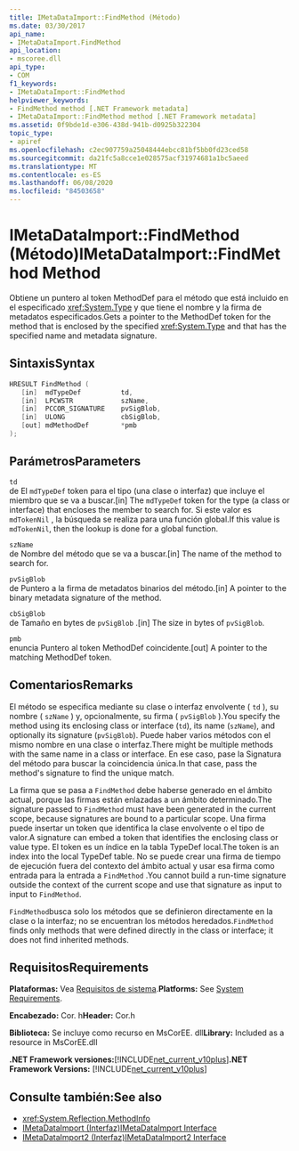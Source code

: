```yaml
---
title: IMetaDataImport::FindMethod (Método)
ms.date: 03/30/2017
api_name:
- IMetaDataImport.FindMethod
api_location:
- mscoree.dll
api_type:
- COM
f1_keywords:
- IMetaDataImport::FindMethod
helpviewer_keywords:
- FindMethod method [.NET Framework metadata]
- IMetaDataImport::FindMethod method [.NET Framework metadata]
ms.assetid: 0f9bde1d-e306-438d-941b-d0925b322304
topic_type:
- apiref
ms.openlocfilehash: c2ec907759a25048444ebcc81bf5bb0fd23ced58
ms.sourcegitcommit: da21fc5a8cce1e028575acf31974681a1bc5aeed
ms.translationtype: MT
ms.contentlocale: es-ES
ms.lasthandoff: 06/08/2020
ms.locfileid: "84503658"
---
```

# <a name="imetadataimportfindmethod-method"></a><span data-ttu-id="66a92-102">IMetaDataImport::FindMethod (Método)</span><span class="sxs-lookup"><span data-stu-id="66a92-102">IMetaDataImport::FindMethod Method</span></span>
<span data-ttu-id="66a92-103">Obtiene un puntero al token MethodDef para el método que está incluido en el especificado <xref:System.Type> y que tiene el nombre y la firma de metadatos especificados.</span><span class="sxs-lookup"><span data-stu-id="66a92-103">Gets a pointer to the MethodDef token for the method that is enclosed by the specified <xref:System.Type> and that has the specified name and metadata signature.</span></span>  
  
## <a name="syntax"></a><span data-ttu-id="66a92-104">Sintaxis</span><span class="sxs-lookup"><span data-stu-id="66a92-104">Syntax</span></span>  
  
```cpp  
HRESULT FindMethod (  
   [in]  mdTypeDef          td,  
   [in]  LPCWSTR            szName,
   [in]  PCCOR_SIGNATURE    pvSigBlob,
   [in]  ULONG              cbSigBlob,
   [out] mdMethodDef        *pmb  
);  
```  
  
## <a name="parameters"></a><span data-ttu-id="66a92-105">Parámetros</span><span class="sxs-lookup"><span data-stu-id="66a92-105">Parameters</span></span>  
 `td`  
 <span data-ttu-id="66a92-106">de El `mdTypeDef` token para el tipo (una clase o interfaz) que incluye el miembro que se va a buscar.</span><span class="sxs-lookup"><span data-stu-id="66a92-106">[in] The `mdTypeDef` token for the type (a class or interface) that encloses the member to search for.</span></span> <span data-ttu-id="66a92-107">Si este valor es `mdTokenNil` , la búsqueda se realiza para una función global.</span><span class="sxs-lookup"><span data-stu-id="66a92-107">If this value is `mdTokenNil`, then the lookup is done for a global function.</span></span>  
  
 `szName`  
 <span data-ttu-id="66a92-108">de Nombre del método que se va a buscar.</span><span class="sxs-lookup"><span data-stu-id="66a92-108">[in] The name of the method to search for.</span></span>  
  
 `pvSigBlob`  
 <span data-ttu-id="66a92-109">de Puntero a la firma de metadatos binarios del método.</span><span class="sxs-lookup"><span data-stu-id="66a92-109">[in] A pointer to the binary metadata signature of the method.</span></span>  
  
 `cbSigBlob`  
 <span data-ttu-id="66a92-110">de Tamaño en bytes de `pvSigBlob` .</span><span class="sxs-lookup"><span data-stu-id="66a92-110">[in] The size in bytes of `pvSigBlob`.</span></span>  
  
 `pmb`  
 <span data-ttu-id="66a92-111">enuncia Puntero al token MethodDef coincidente.</span><span class="sxs-lookup"><span data-stu-id="66a92-111">[out] A pointer to the matching MethodDef token.</span></span>  
  
## <a name="remarks"></a><span data-ttu-id="66a92-112">Comentarios</span><span class="sxs-lookup"><span data-stu-id="66a92-112">Remarks</span></span>  
 <span data-ttu-id="66a92-113">El método se especifica mediante su clase o interfaz envolvente ( `td` ), su nombre ( `szName` ) y, opcionalmente, su firma ( `pvSigBlob` ).</span><span class="sxs-lookup"><span data-stu-id="66a92-113">You specify the method using its enclosing class or interface (`td`), its name (`szName`), and optionally its signature (`pvSigBlob`).</span></span> <span data-ttu-id="66a92-114">Puede haber varios métodos con el mismo nombre en una clase o interfaz.</span><span class="sxs-lookup"><span data-stu-id="66a92-114">There might be multiple methods with the same name in a class or interface.</span></span> <span data-ttu-id="66a92-115">En ese caso, pase la Signatura del método para buscar la coincidencia única.</span><span class="sxs-lookup"><span data-stu-id="66a92-115">In that case, pass the method's signature to find the unique match.</span></span>  
  
 <span data-ttu-id="66a92-116">La firma que se pasa a `FindMethod` debe haberse generado en el ámbito actual, porque las firmas están enlazadas a un ámbito determinado.</span><span class="sxs-lookup"><span data-stu-id="66a92-116">The signature passed to `FindMethod` must have been generated in the current scope, because signatures are bound to a particular scope.</span></span> <span data-ttu-id="66a92-117">Una firma puede insertar un token que identifica la clase envolvente o el tipo de valor.</span><span class="sxs-lookup"><span data-stu-id="66a92-117">A signature can embed a token that identifies the enclosing class or value type.</span></span> <span data-ttu-id="66a92-118">El token es un índice en la tabla TypeDef local.</span><span class="sxs-lookup"><span data-stu-id="66a92-118">The token is an index into the local TypeDef table.</span></span> <span data-ttu-id="66a92-119">No se puede crear una firma de tiempo de ejecución fuera del contexto del ámbito actual y usar esa firma como entrada para la entrada a `FindMethod` .</span><span class="sxs-lookup"><span data-stu-id="66a92-119">You cannot build a run-time signature outside the context of the current scope and use that signature as input to input to `FindMethod`.</span></span>  
  
 <span data-ttu-id="66a92-120">`FindMethod`busca solo los métodos que se definieron directamente en la clase o la interfaz; no se encuentran los métodos heredados.</span><span class="sxs-lookup"><span data-stu-id="66a92-120">`FindMethod` finds only methods that were defined directly in the class or interface; it does not find inherited methods.</span></span>  
  
## <a name="requirements"></a><span data-ttu-id="66a92-121">Requisitos</span><span class="sxs-lookup"><span data-stu-id="66a92-121">Requirements</span></span>  
 <span data-ttu-id="66a92-122">**Plataformas:** Vea [Requisitos de sistema](../../get-started/system-requirements.md).</span><span class="sxs-lookup"><span data-stu-id="66a92-122">**Platforms:** See [System Requirements](../../get-started/system-requirements.md).</span></span>  
  
 <span data-ttu-id="66a92-123">**Encabezado:** Cor. h</span><span class="sxs-lookup"><span data-stu-id="66a92-123">**Header:** Cor.h</span></span>  
  
 <span data-ttu-id="66a92-124">**Biblioteca:** Se incluye como recurso en MsCorEE. dll</span><span class="sxs-lookup"><span data-stu-id="66a92-124">**Library:** Included as a resource in MsCorEE.dll</span></span>  
  
 <span data-ttu-id="66a92-125">**.NET Framework versiones:**[!INCLUDE[net_current_v10plus](../../../../includes/net-current-v10plus-md.md)]</span><span class="sxs-lookup"><span data-stu-id="66a92-125">**.NET Framework Versions:** [!INCLUDE[net_current_v10plus](../../../../includes/net-current-v10plus-md.md)]</span></span>  
  
## <a name="see-also"></a><span data-ttu-id="66a92-126">Consulte también:</span><span class="sxs-lookup"><span data-stu-id="66a92-126">See also</span></span>

- <xref:System.Reflection.MethodInfo>
- [<span data-ttu-id="66a92-127">IMetaDataImport (Interfaz)</span><span class="sxs-lookup"><span data-stu-id="66a92-127">IMetaDataImport Interface</span></span>](imetadataimport-interface.md)
- [<span data-ttu-id="66a92-128">IMetaDataImport2 (Interfaz)</span><span class="sxs-lookup"><span data-stu-id="66a92-128">IMetaDataImport2 Interface</span></span>](imetadataimport2-interface.md)
